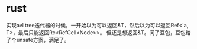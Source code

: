 # rust
实现avl tree迭代器的时候，一开始以为可以返回&T，然后以为可以返回Ref<'a, T>，最后只能返回Rc<RefCell<Node<T>>>。
但还是想返回&T。问了豆包，豆包给了个unsafe方案，满足了。
